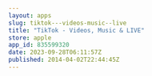 ```yaml
---
layout: apps
slug: tiktok---videos-music--live
title: "TikTok - Videos, Music & LIVE"
store: apple
app_id: 835599320
date: 2023-09-28T06:11:57Z
published: 2014-04-02T22:44:45Z
---
```

